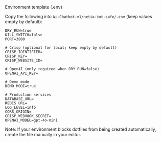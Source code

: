 Environment template (.env)

Copy the following into `Ai-Chatbot-v1/netia-bot-safe/.env` (keep values empty by default):

```
DRY_RUN=true
KILL_SWITCH=false
PORT=3000

# Crisp (optional for local; keep empty by default)
CRISP_IDENTIFIER=
CRISP_KEY=
CRISP_WEBSITE_ID=

# OpenAI (only required when DRY_RUN=false)
OPENAI_API_KEY=

# Demo mode
DEMO_MODE=true

# Production services
DATABASE_URL=
REDIS_URL=
LOG_LEVEL=info
CORS_ORIGIN=
CRISP_WEBHOOK_SECRET=
OPENAI_MODEL=gpt-4o-mini
```

Note: If your environment blocks dotfiles from being created automatically, create the file manually in your editor.


